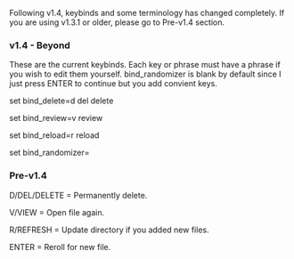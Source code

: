 Following v1.4, keybinds and some terminology has changed completely. If you are using v1.3.1 or older, please go to Pre-v1.4 section.

### v1.4 - Beyond ###

These are the current keybinds. Each key or phrase must have a phrase if you wish to edit them yourself.
bind_randomizer is blank by default since I just press ENTER to continue but you add convient keys.

set bind_delete=d del delete

set bind_review=v review

set bind_reload=r reload

set bind_randomizer=





### Pre-v1.4 ###

D/DEL/DELETE = Permanently delete.

V/VIEW = Open file again.

R/REFRESH = Update directory if you added new files.

ENTER = Reroll for new file.
